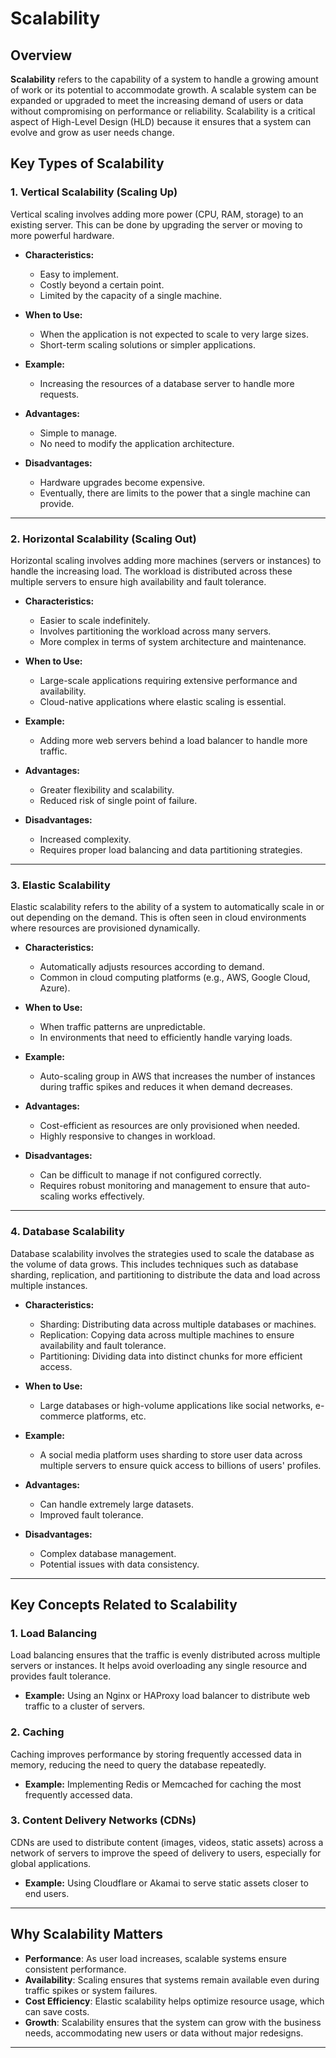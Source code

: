 # Scalability

## Overview

**Scalability** refers to the capability of a system to handle a growing amount of work or its potential to accommodate growth. A scalable system can be expanded or upgraded to meet the increasing demand of users or data without compromising on performance or reliability. Scalability is a critical aspect of High-Level Design (HLD) because it ensures that a system can evolve and grow as user needs change.

## Key Types of Scalability

### 1. **Vertical Scalability (Scaling Up)**

Vertical scaling involves adding more power (CPU, RAM, storage) to an existing server. This can be done by upgrading the server or moving to more powerful hardware.

- **Characteristics:**
  - Easy to implement.
  - Costly beyond a certain point.
  - Limited by the capacity of a single machine.
- **When to Use:**

  - When the application is not expected to scale to very large sizes.
  - Short-term scaling solutions or simpler applications.

- **Example:**

  - Increasing the resources of a database server to handle more requests.

- **Advantages:**

  - Simple to manage.
  - No need to modify the application architecture.

- **Disadvantages:**
  - Hardware upgrades become expensive.
  - Eventually, there are limits to the power that a single machine can provide.

---

### 2. **Horizontal Scalability (Scaling Out)**

Horizontal scaling involves adding more machines (servers or instances) to handle the increasing load. The workload is distributed across these multiple servers to ensure high availability and fault tolerance.

- **Characteristics:**
  - Easier to scale indefinitely.
  - Involves partitioning the workload across many servers.
  - More complex in terms of system architecture and maintenance.
- **When to Use:**

  - Large-scale applications requiring extensive performance and availability.
  - Cloud-native applications where elastic scaling is essential.

- **Example:**
  - Adding more web servers behind a load balancer to handle more traffic.
- **Advantages:**

  - Greater flexibility and scalability.
  - Reduced risk of single point of failure.

- **Disadvantages:**
  - Increased complexity.
  - Requires proper load balancing and data partitioning strategies.

---

### 3. **Elastic Scalability**

Elastic scalability refers to the ability of a system to automatically scale in or out depending on the demand. This is often seen in cloud environments where resources are provisioned dynamically.

- **Characteristics:**
  - Automatically adjusts resources according to demand.
  - Common in cloud computing platforms (e.g., AWS, Google Cloud, Azure).
- **When to Use:**

  - When traffic patterns are unpredictable.
  - In environments that need to efficiently handle varying loads.

- **Example:**

  - Auto-scaling group in AWS that increases the number of instances during traffic spikes and reduces it when demand decreases.

- **Advantages:**

  - Cost-efficient as resources are only provisioned when needed.
  - Highly responsive to changes in workload.

- **Disadvantages:**
  - Can be difficult to manage if not configured correctly.
  - Requires robust monitoring and management to ensure that auto-scaling works effectively.

---

### 4. **Database Scalability**

Database scalability involves the strategies used to scale the database as the volume of data grows. This includes techniques such as database sharding, replication, and partitioning to distribute the data and load across multiple instances.

- **Characteristics:**

  - Sharding: Distributing data across multiple databases or machines.
  - Replication: Copying data across multiple machines to ensure availability and fault tolerance.
  - Partitioning: Dividing data into distinct chunks for more efficient access.

- **When to Use:**

  - Large databases or high-volume applications like social networks, e-commerce platforms, etc.

- **Example:**

  - A social media platform uses sharding to store user data across multiple servers to ensure quick access to billions of users' profiles.

- **Advantages:**

  - Can handle extremely large datasets.
  - Improved fault tolerance.

- **Disadvantages:**
  - Complex database management.
  - Potential issues with data consistency.

---

## Key Concepts Related to Scalability

### 1. **Load Balancing**

Load balancing ensures that the traffic is evenly distributed across multiple servers or instances. It helps avoid overloading any single resource and provides fault tolerance.

- **Example:** Using an Nginx or HAProxy load balancer to distribute web traffic to a cluster of servers.

### 2. **Caching**

Caching improves performance by storing frequently accessed data in memory, reducing the need to query the database repeatedly.

- **Example:** Implementing Redis or Memcached for caching the most frequently accessed data.

### 3. **Content Delivery Networks (CDNs)**

CDNs are used to distribute content (images, videos, static assets) across a network of servers to improve the speed of delivery to users, especially for global applications.

- **Example:** Using Cloudflare or Akamai to serve static assets closer to end users.

---

## Why Scalability Matters

- **Performance**: As user load increases, scalable systems ensure consistent performance.
- **Availability**: Scaling ensures that systems remain available even during traffic spikes or system failures.
- **Cost Efficiency**: Elastic scalability helps optimize resource usage, which can save costs.
- **Growth**: Scalability ensures that the system can grow with the business needs, accommodating new users or data without major redesigns.

---
